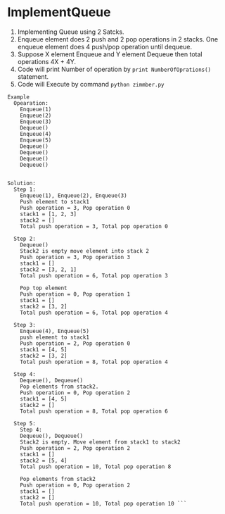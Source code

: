 # ImplementQueue

1. Implementing Queue using 2 Satcks.
2. Enqueue element does 2 push and 2 pop operations in 2 stacks. One enqueue element does 4 push/pop operation until dequeue.
3. Suppose X element Enqueue and Y element Dequeue then total operations 4X + 4Y.
4. Code will print Number of operation by `print NumberOfOprations()` statement.
5. Code will Execute by command `python zimmber.py`

```
Example
  Opearation: 
    Enqueue(1)
    Enqueue(2)
    Enqueue(3)
    Dequeue()
    Enqueue(4)
    Enqueue(5)
    Dequeue()
    Dequeue()
    Dequeue()
    Dequeue()


Solution: 
  Step 1:
    Enqueue(1), Enqueue(2), Enqueue(3)
    Push element to stack1
    Push operation = 3, Pop operation 0
    stack1 = [1, 2, 3]
    stack2 = []
    Total push operation = 3, Total pop operation 0
  
  Step 2:
    Dequeue()
    Stack2 is empty move element into stack 2
    Push operation = 3, Pop operation 3
    stack1 = []
    stack2 = [3, 2, 1]
    Total push operation = 6, Total pop operation 3
    
    Pop top element 
    Push operation = 0, Pop operation 1
    stack1 = []
    stack2 = [3, 2]
    Total push operation = 6, Total pop operation 4
    
  Step 3:
    Enqueue(4), Enqueue(5)
    push element to stack1
    Push operation = 2, Pop operation 0
    stack1 = [4, 5]
    stack2 = [3, 2]
    Total push operation = 8, Total pop operation 4
    
  Step 4:
    Dequeue(), Dequeue()
    Pop elements from stack2.
    Push operation = 0, Pop operation 2
    stack1 = [4, 5]
    stack2 = []
    Total push operation = 8, Total pop operation 6
    
  Step 5:
    Step 4:
    Dequeue(), Dequeue()
    Stack2 is empty. Move element from stack1 to stack2 
    Push operation = 2, Pop operation 2
    stack1 = []
    stack2 = [5, 4]
    Total push operation = 10, Total pop operation 8
    
    Pop elements from stack2
    Push operation = 0, Pop operation 2
    stack1 = []
    stack2 = []
    Total push operation = 10, Total pop operation 10 ```
    
    
